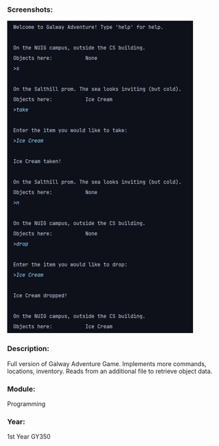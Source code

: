### Screenshots:
![Snippet of Galway Adventure Game 2 gameplay](../1-Screenshots/Galway-Adventure-Game-2.JPG)

### Description: 
Full version of Galway Adventure Game. Implements more commands, locations, inventory. Reads from an additional file to retrieve object data. 

### Module: 
Programming

### Year: 
1st Year GY350